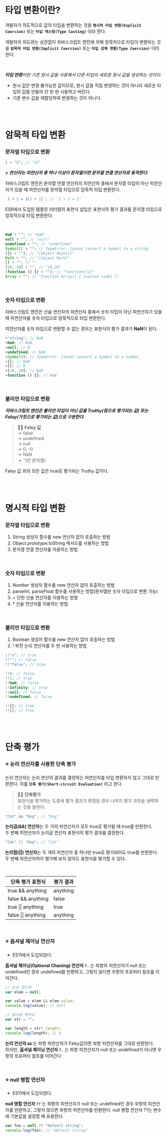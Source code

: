 # 타입 변환이란?

개발자가 의도적으로 값의 타입을 변환하는 것을 **`명시적 타입 변환(Explicit Coercion)`** 또는 **`타입 캐스팅(Type Casting)`** 이라 한다.

개발자의 의도와는 상관없이 자바스크립트 엔진에 의해 암묵저으로 타입이 변환되는 것을 **`암묵적 타입 변환(Implicit Coercion)`** 또는 **`타입 강제 변환(Type Coercion)`** 이라 한다.

<br>

_**타입 변환**이란 기존 원시 값을 사용해서 다른 타입의 새로운 원시 값을 생성하는 것이다._

-   원시 값은 변경 불가능한 값이므로, 원시 값을 직접 변경하는 것이 아니라 새로운 타입의 값을 만들어 단 한 번 사용하고 버린다.
-   기존 변수 값을 재할당하여 변경하는 것이 아니다.

<br><br>

# 암묵적 타입 변환

### 문자열 타입으로 변환

```jsx
1 + "2"; // "12"
```

_**+ 연산자는 피연산자 중 하나 이상이 문자열이면 문자열 연결 연산자로 동작한다.**_

자바스크립트 엔진은 문자열 연결 연산자의 피연산자 중에서 문자열 타입이 아닌 피연산자가 있을 때 피연산자를 문자열 타입으로 암묵적 타입 변환한다.

```jsx
`1 + 1 = ${1 + 1}`; // "1 + 1 = 2"
```

ES6에서 도입된 템플릿 리터럴의 표현식 삽입은 표현식의 평가 결과를 문자열 타입으로 암묵적으로 타입 변환한다.

<br>

```jsx
NaN + ""; // "NaN"
null + ""; // "null"
undefined + ""; // "undefined"
Symbol() + ""; // TypeError: Cannot convert a Symbol to a string
({} + ""); // "[object Object]"
Math + ""; // "[object Math]"
[] + ""; // ""
[10, 20] + ""; // "10,20"
(function () {} + ""); // "function(){}"
Array + ""; // "function Array() { [native code] }"
```

<br>

### 숫자 타입으로 변환

자바스크립트 엔진은 산술 연산자의 피연산자 중에서 숫자 타입이 아닌 피연산자가 있을 때 피연산자를 숫자 타입으로 암묵적으로 타입 변환한다.

피연산자를 숫자 타입으로 변환할 수 없는 경우는 표현식의 평가 결과가 **NaN**이 된다.

```jsx
+"string"; // NaN
+NaN; // NaN
+null; // 0
+undefined; // NaN
+Symbol(); // TypeError: Cannot convert a Symbol to a number
+{}; // NaN
+[]; // 0
+[10, 20]; // NaN
+function () {}; // NaN
```

<br>

### 불리언 타입으로 변환

_**자바스크립트 엔진은 불리언 타입이 아닌 값을 Truthy(참으로 평가되는 값) 또는 Falsy(거짓으로 평가되는 값)으로 구분한다.**_

> ✍🏻 **Falsy 값**<br>
> → false<br>
> → undefined<br>
> → null<br>
> → 0, -0<br>
> → NaN<br>
> → ‘’(빈 문자열)

Falsy 값 외의 모든 값은 true로 평가되는 Truthy 값이다.

<br><br>

# 명시적 타입 변환

### 문자열 타입으로 변환

1. String 생성자 함수를 new 연산자 없이 호출하는 방법
2. Object.prototype.toString 메서드를 사용하는 방법
3. 문자열 연결 연산자를 이용하는 방법

<br>

### 숫자 타입으로 변환

1. Number 생성자 함수를 new 연산자 없이 호출하는 방법
2. parseInt, parseFloat 함수를 사용하는 방법(문자열만 숫자 타입으로 변환 가능)
3. \+ 단한 산술 연산자를 이용하는 방법
4. \* 산술 연산자를 이용하는 방법

<br>

### 불리언 타입으로 변환

1. Boolean 생성자 함수를 new 연산자 없이 호출하는 방법
2. ! 부전 논리 연산자를 두 번 사용하는 방법

```jsx
!!"x"; // true
!!""; // false
!!"false"; // true

!!0; // false
!!1; // true
!!NaN; // false
!!Infinity; // true
!!null; // false
!!undefined; // false

!!{}; // true
!![]; // true
```

<br><br>

# 단축 평가

### ⭐ 논리 연산자를 사용한 단축 평가

논리 연산자는 논리 연산의 결과를 결정하는 피연산자를 타입 변환하지 않고 그대로 반환한다. 이를 **`단축 평가(Short-circuit Evaluation)`** 라고 한다.

> ✍🏻 **단축평가**<br>
> 표현식을 평가하는 도중에 평가 결과가 확정된 경우 나머지 평가 과정을 생략하는 것을 말한다.

```jsx
"Cat" && "Dog"; // "Dog"
```

**논리곱(&&) 연산자**는 두 갸의 피연산자가 모두 true로 평가될 때 true를 반환한다.<br>
두 번째 피연산자가 논리곱 연산자 표현식의 평가 결과를 결정한다.

```jsx
"Cat" || "Dog"; // "Cat"
```

**논리합(||) 연산자**는 두 개의 피연산자 중 하나만 true로 평가되어도 true를 반환한다.<br>
두 번째 피연산자까지 평가해 보지 않아도 표현식을 평가할 수 있다.

<br>

| 단축 평가 표현식    | 평가 결과 |
| ------------------- | --------- |
| true && anything    | anything  |
| false && anything   | false     |
| true \|\| anything  | true      |
| false \|\| anything | anything  |

<br>

### ⭐ 옵셔널 체이닝 연산자

-   ES11에서 도입되었다.

**옵셔널 체이닝(Optional Chaning) 연산자 `?.`** 는 좌항의 피연산자가 null 또는 undefined인 경우 undefined를 반환하고, 그렇지 않다면 우항의 프로퍼티 참조를 이어간다.

```jsx
// 논리 연산자
var elem = null;

var value = elem && elem.value;
console.log(value); // null

// 옵셔널 체이닝
var str = "";

var length = str?.length;
console.log(length); // 0
```

**논리 연산자 `&&`** 는 좌항 피연산자가 Falsy값이면 좌항 피연산자를 그대로 반환한다.<br>
하지만, **옵셔널 체이닝 연산자 `?.`** 는 좌항 피연산자가 null 또는 undefined가 아니면 우항의 프로퍼티 참조를 이어간다.

<br>

### ⭐ null 병합 연산자

-   ES11에서 도입되었다.

**null 병합 연산자 `??`** 는 좌항의 피연산자가 null 또는 undefined인 경우 우항의 피연산자를 반환하고, 그렇지 않으면 좌항의 피연산자를 반환한다. null 병합 연산자 ??는 변수에 기본값을 설정할 때 유용한다.

```jsx
var foo = null ?? "default string";
console.log(foo); // "default string"
```
